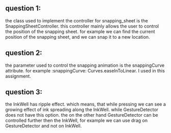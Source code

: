 
## question 1:
the class used to implement the controller for snapping_sheet is the SnappingSheetController.
this controller mainly allows the user to control the position of the snapping sheet.
for example we can find the current position of the snapping sheet,
and we can snap it to a new location.

## question 2:
the parameter used to control the snapping animation is the snappingCurve attribute.
for example :snappingCurve: Curves.easeInToLinear.
I used in this assignment.

## question 3:
the InkWell has ripple effect. which means, that while pressing we can see a growing effect of ink
spreading along the InkWell. while GestureDetector does not have this option.
the on the other hand GestureDetector can be controlled further then the InkWell,
for example we can use drag on GestureDetector and not on InkWell.